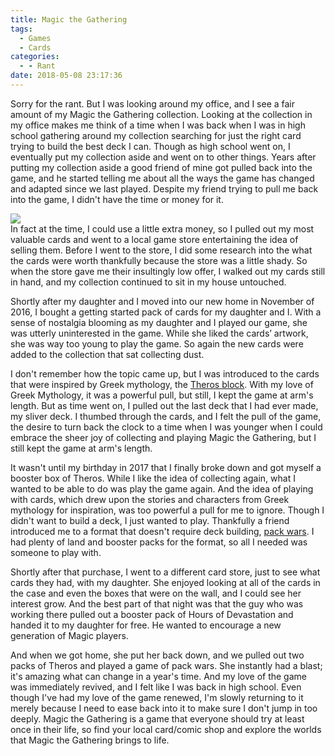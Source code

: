 ```yaml
---
title: Magic the Gathering
tags:
  - Games
  - Cards
categories:
  - - Rant
date: 2018-05-08 23:17:36
---
```


Sorry for the rant.  But I was looking around my office, and I see a fair amount of my Magic the Gathering collection.  Looking at the collection in my office makes me think of a time when I was back when I was in high school gathering around my collection searching for just the right card trying to build the best deck I can.  Though as high school went on, I eventually put my collection aside and went on to other things.  Years after putting my collection aside a good friend of mine got pulled back into the game, and he started telling me about all the ways the game has changed and adapted since we last played.  Despite my friend trying to pull me back into the game, I didn't have the time or money for it.  <!-- more --><div class="embedded-image-left">![](./magic-gathering-back.jpg)</div>In fact at the time, I could use a little extra money, so I pulled out my most valuable cards and went to a local game store entertaining the idea of selling them.  Before I went to the store, I did some research into the what the cards were worth thankfully because the store was a little shady.  So when the store gave me their insultingly low offer, I walked out my cards still in hand, and my collection continued to sit in my house untouched.

Shortly after my daughter and I moved into our new home in November of  2016, I bought a getting started pack of cards for my daughter and I.  With a sense of nostalgia blooming as my daughter and I played our game, she was utterly uninterested in the game.  While she liked the cards’ artwork, she was way too young to play the game.  So again the new cards were added to the collection that sat collecting dust.

I don't remember how the topic came up, but I was introduced to the cards that were inspired by Greek mythology, the [Theros block](https://mtg.gamepedia.com/Theros_block).  With my love of Greek Mythology, it was a powerful pull, but still, I kept the game at arm's length.  But as time went on, I pulled out the last deck that I had ever made, my sliver deck.  I thumbed through the cards, and I felt the pull of the game, the desire to turn back the clock to a time when I was younger when I could embrace the sheer joy of collecting and playing Magic the Gathering, but I still kept the game at arm's length.

It wasn't until my birthday in 2017 that I finally broke down and got myself a booster box of Theros.  While I like the idea of collecting again, what I wanted to be able to do was play the game again.  And the idea of playing with cards, which drew upon the stories and characters from Greek mythology for inspiration, was too powerful a pull for me to ignore.  Though I didn't want to build a deck, I just wanted to play.  Thankfully a friend introduced me to a format that doesn't require deck building, [pack wars](https://mtg.gamepedia.com/Mini-Master).  I had plenty of land and booster packs for the format, so all I needed was someone to play with.  

Shortly after that purchase, I went to a different card store, just to see what cards they had, with my daughter.  She enjoyed looking at all of the cards in the case and even the boxes that were on the wall, and I could see her interest grow.  And the best part of that night was that the guy who was working there pulled out a booster pack of Hours of Devastation and handed it to my daughter for free.  He wanted to encourage a new generation of Magic players.

And when we got home, she put her back down, and we pulled out two packs of Theros and played a game of pack wars.  She instantly had a blast; it's amazing what can change in a year's time.  And my love of the game was immediately revived, and I felt like I was back in high school.  Even though I've had my love of the game renewed, I'm slowly returning to it merely because I need to ease back into it to make sure I don't jump in too deeply.  Magic the Gathering is a game that everyone should try at least once in their life, so find your local card/comic shop and explore the worlds that Magic the Gathering brings to life.